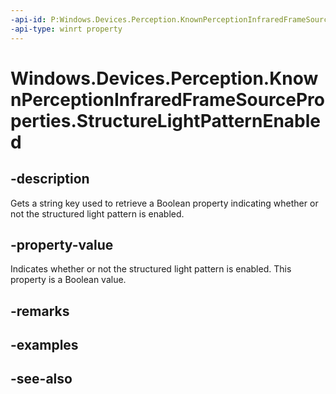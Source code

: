 ```yaml
---
-api-id: P:Windows.Devices.Perception.KnownPerceptionInfraredFrameSourceProperties.StructureLightPatternEnabled
-api-type: winrt property
---
```


<!-- Property syntax
public string StructureLightPatternEnabled { get; }
-->

# Windows.Devices.Perception.KnownPerceptionInfraredFrameSourceProperties.StructureLightPatternEnabled

## -description
Gets a string key used to retrieve a Boolean property indicating whether or not the structured light pattern is enabled.

## -property-value
Indicates whether or not the structured light pattern is enabled. This property is a Boolean value.

## -remarks

## -examples

## -see-also
